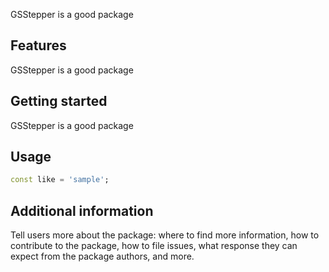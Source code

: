 <!--
This README describes the package. If you publish this package to pub.dev,
this README's contents appear on the landing page for your package.

For information about how to write a good package README, see the guide for
[writing package pages](https://dart.dev/guides/libraries/writing-package-pages).

For general information about developing packages, see the Dart guide for
[creating packages](https://dart.dev/guides/libraries/create-library-packages)
and the Flutter guide for
[developing packages and plugins](https://flutter.dev/developing-packages).
-->

GSStepper is a good package
## Features
GSStepper is a good package

## Getting started

GSStepper is a good package

## Usage



```dart
const like = 'sample';
```

## Additional information
 Tell users more about the package: where to find more information, how to
contribute to the package, how to file issues, what response they can expect
from the package authors, and more.
